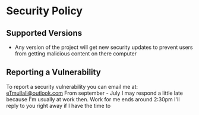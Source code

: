 # Security Policy

## Supported Versions

* Any version of the project will get new security updates to prevent users from getting malicious content on there computer

## Reporting a Vulnerability

To report a security vulnerability you can email me at: [eTmullall@outlook.com](mailto:eTmullall@outlook.com)
From september - July I may respond a little late because I'm usually at work then. Work for me ends around 2:30pm 
I'll reply to you right away if I have the time to 

